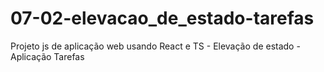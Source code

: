 # 07-02-elevacao_de_estado-tarefas
Projeto js de aplicação web usando React e TS - Elevação de estado - Aplicação Tarefas
